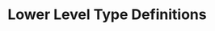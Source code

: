# Lower Level Type Definitions

<p data-include="message/table/action.html" data-include-format="html">
</p>


<p data-include="message/table/constraint.html" data-include-format="html">
</p>


<p data-include="message/table/catalog.html" data-include-format="html">
</p>

<p data-include="message/table/dataaddress.html" data-include-format="html">
</p>

<p data-include="message/table/distribution.html" data-include-format="html">
</p>


<p data-include="message/table/duty.html" data-include-format="html">
</p>


<p data-include="message/table/dataservice.html" data-include-format="html">
</p>


<p data-include="message/table/endpointproperty.html" data-include-format="html">
</p>


<p data-include="message/table/messageoffer.html" data-include-format="html">
</p>


<p data-include="message/table/offer.html" data-include-format="html">
</p>


<p data-include="message/table/permission.html" data-include-format="html">
</p>



